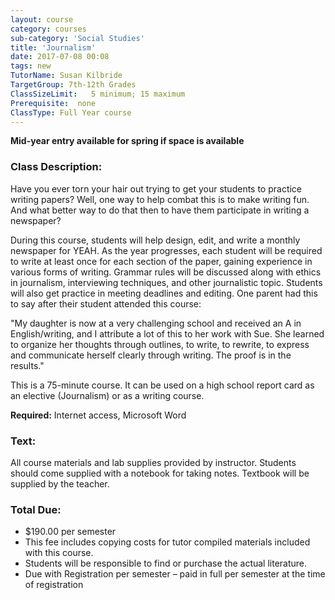 ```yaml
---
layout: course
category: courses
sub-category: 'Social Studies'
title: 'Journalism'
date: 2017-07-08 00:08
tags: new
TutorName: Susan KilbrideTargetGroup: 7th-12th GradesClassSizeLimit:   5 minimum; 15 maximumPrerequisite:  noneClassType: Full Year course
---
```

**Mid-year entry available for spring if space is available**
### Class Description: 

Have you ever torn your hair out trying to get your students to practice writing papers? Well, one way to help combat this is to make writing fun. And what better way to do that then to have them participate in writing a newspaper?During this course, students will help design, edit, and write a monthly newspaper for YEAH. As the year progresses, each student will be required to write at least once for each section of the paper, gaining experience in various forms of writing. Grammar rules will be discussed along with ethics in journalism, interviewing techniques, and other journalistic topic. Students will also get practice in meeting deadlines and editing. One parent had this to say after their student attended this course:"My daughter is now at a very challenging school and received an A in English/writing, and I attribute a lot of this to her work with Sue. She
learned to organize her thoughts through outlines, to write, to rewrite, to express and communicate herself clearly through writing. The proof is in the results."

This is a 75-minute course. It can be used on a high school report card as an elective (Journalism) or as a writing course.**Required:** Internet access, Microsoft Word

### Text:

All course materials and lab supplies provided by instructor. Students should come supplied with a notebook for taking notes. Textbook will be supplied by the teacher.### Total Due:* $190.00 per semester* This fee includes copying costs for tutor compiled materials included with this course.* Students will be responsible to find or purchase the actual literature.* Due with Registration per semester – paid in full per semester at the time of registration       